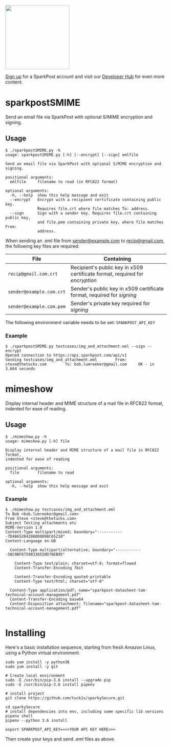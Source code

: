 <a href="https://www.sparkpost.com"><img src="https://www.sparkpost.com/sites/default/files/attachments/SparkPost_Logo_2-Color_Gray-Orange_RGB.svg" width="200px"/></a>

[Sign up](https://app.sparkpost.com/join?plan=free-0817?src=Social%20Media&sfdcid=70160000000pqBb&pc=GitHubSignUp&utm_source=github&utm_medium=social-media&utm_campaign=github&utm_content=sign-up) for a SparkPost account and visit our [Developer Hub](https://developers.sparkpost.com) for even more content.

# sparkpostSMIME

Send an email file via SparkPost with optional S/MIME encryption and signing.

## Usage

```
$ ./sparkpostSMIME.py -h
usage: sparkpostSMIME.py [-h] [--encrypt] [--sign] emlfile

Send an email file via SparkPost with optional S/MIME encryption and signing.

positional arguments:
  emlfile     filename to read (in RFC822 format)

optional arguments:
  -h, --help  show this help message and exit
  --encrypt   Encrypt with a recipient certificate containing public key.
              Requires file.crt where file matches To: address.
  --sign      Sign with a sender key. Requires file.crt containing public key,
              and file.pem containing private key, where file matches From:
              address.
```

When sending an .eml file from sender@example.com to recip@gmail.com, the following key files are required:

|File|Containing|
|---|---|
|`recip@gmail.com.crt`|Recipient's public key in x509 certificate format, required for *encryption*|       
|`sender@example.com.crt`|Sender's public key in x509 certificate format, required for *signing*|
|`sender@example.com.pem`|Sender's private key required for *signing*|

The following environment variable needs to be set: `SPARKPOST_API_KEY`

### Example

```
$ ./sparkpostSMIME.py testcases/img_and_attachment.eml --sign --encrypt
Opened connection to https://api.sparkpost.com/api/v1
Sending testcases/img_and_attachment.eml        From: steve@thetucks.com        To: bob.lumreeker@gmail.com     OK - in 3.664 seconds
```

# mimeshow

Display internal header and MIME structure of a mail file in RFC822 format, indented for ease of reading.

## Usage 

```
$ ./mimeshow.py -h
usage: mimeshow.py [-h] file

Display internal header and MIME structure of a mail file in RFC822 format,
indented for ease of reading

positional arguments:
  file        filename to read

optional arguments:
  -h, --help  show this help message and exit
```

### Example

```
$ ./mimeshow.py testcases/img_and_attachment.eml 
To Bob <bob.lumreeker@gmail.com>
From Steve <steve@thetucks.com>
Subject Testing attachments etc
MIME-Version 1.0
Content-Type multipart/mixed; boundary="------------7D48652042860D0098C65210"
Content-Language en-GB

  Content-Type multipart/alternative; boundary="------------58C0BF87598336550D70EB95"

    Content-Type text/plain; charset=utf-8; format=flowed
    Content-Transfer-Encoding 7bit

    Content-Transfer-Encoding quoted-printable
    Content-Type text/html; charset="utf-8"

  Content-Type application/pdf; name="sparkpost-datasheet-tam-technical-account-management.pdf"
  Content-Transfer-Encoding base64
  Content-Disposition attachment; filename="sparkpost-datasheet-tam-technical-account-management.pdf"
 
```

# Installing

Here's a basic installation sequence, starting from fresh Amazon Linux, using a Python virtual environment.

```
sudo yum install -y python36
sudo yum install -y git

# Create local environment
sudo -E /usr/bin/pip-3.6 install --upgrade pip
sudo -E /usr/bin/pip-3.6 install pipenv

# install project
git clone https://github.com/tuck1s/sparkySecure.git

cd sparkySecure
# install dependencies into env, including some specific lib versions
pipenv shell
pipenv --python 3.6 install

export SPARKPOST_API_KEY=<<<YOUR API KEY HERE>>>
```

Then create your keys and send .eml files as above.
